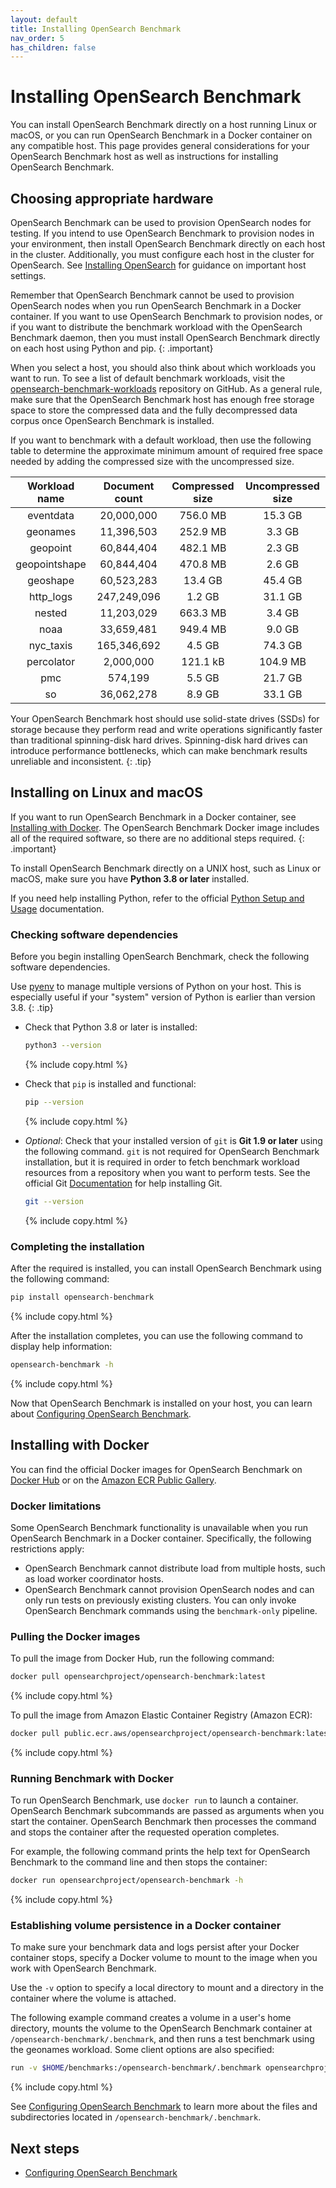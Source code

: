 ```yaml
---
layout: default
title: Installing OpenSearch Benchmark
nav_order: 5
has_children: false
---
```


# Installing OpenSearch Benchmark

You can install OpenSearch Benchmark directly on a host running Linux or macOS, or you can run OpenSearch Benchmark in a Docker container on any compatible host. This page provides general considerations for your OpenSearch Benchmark host as well as instructions for installing OpenSearch Benchmark.


## Choosing appropriate hardware

OpenSearch Benchmark can be used to provision OpenSearch nodes for testing. If you intend to use OpenSearch Benchmark to provision nodes in your environment, then install OpenSearch Benchmark directly on each host in the cluster. Additionally, you must configure each host in the cluster for OpenSearch. See [Installing OpenSearch]({{site.url}}{{site.baseurl}}/install-and-configure/install-opensearch/index/) for guidance on important host settings.

Remember that OpenSearch Benchmark cannot be used to provision OpenSearch nodes when you run OpenSearch Benchmark in a Docker container. If you want to use OpenSearch Benchmark to provision nodes, or if you want to distribute the benchmark workload with the OpenSearch Benchmark daemon, then you must install OpenSearch Benchmark directly on each host using Python and pip.
{: .important}

When you select a host, you should also think about which workloads you want to run. To see a list of default benchmark workloads, visit the [opensearch-benchmark-workloads](https://github.com/opensearch-project/opensearch-benchmark-workloads) repository on GitHub. As a general rule, make sure that the OpenSearch Benchmark host has enough free storage space to store the compressed data and the fully decompressed data corpus once OpenSearch Benchmark is installed.

If you want to benchmark with a default workload, then use the following table to determine the approximate minimum amount of required free space needed by adding the compressed size with the uncompressed size.

| Workload name | Document count | Compressed size | Uncompressed size |
| :----: | :----: | :----: | :----: |
| eventdata | 20,000,000 | 756.0 MB | 15.3 GB |
| geonames | 11,396,503 | 252.9 MB | 3.3 GB |
| geopoint | 60,844,404 | 482.1 MB | 2.3 GB |
| geopointshape | 60,844,404 | 470.8 MB | 2.6 GB |
| geoshape | 60,523,283 | 13.4 GB | 45.4 GB |
| http_logs | 247,249,096 | 1.2 GB | 31.1 GB |
| nested | 11,203,029 | 663.3 MB | 3.4 GB |
| noaa | 33,659,481 | 949.4 MB | 9.0 GB |
| nyc_taxis | 165,346,692 | 4.5 GB | 74.3 GB |
| percolator | 2,000,000 | 121.1 kB | 104.9 MB |
| pmc | 574,199 | 5.5 GB | 21.7 GB |
| so | 36,062,278 | 8.9 GB | 33.1 GB |

Your OpenSearch Benchmark host should use solid-state drives (SSDs) for storage because they perform read and write operations significantly faster than traditional spinning-disk hard drives. Spinning-disk hard drives can introduce performance bottlenecks, which can make benchmark results unreliable and inconsistent.
{: .tip}

## Installing on Linux and macOS

If you want to run OpenSearch Benchmark in a Docker container, see [Installing with Docker](#installing-with-docker). The OpenSearch Benchmark Docker image includes all of the required software, so there are no additional steps required.
{: .important}

To install OpenSearch Benchmark directly on a UNIX host, such as Linux or macOS, make sure you have **Python 3.8 or later** installed. 

If you need help installing Python, refer to the official [Python Setup and Usage](https://docs.python.org/3/using/index.html) documentation. 

### Checking software dependencies

Before you begin installing OpenSearch Benchmark, check the following software dependencies.

Use [pyenv](https://github.com/pyenv/pyenv) to manage multiple versions of Python on your host. This is especially useful if your "system" version of Python is earlier than version 3.8.
{: .tip}

- Check that Python 3.8 or later is installed:

  ```bash
  python3 --version
  ```
  {% include copy.html %}

- Check that `pip` is installed and functional:

  ```bash
  pip --version
  ```
  {% include copy.html %}

- _Optional_: Check that your installed version of `git` is **Git 1.9 or later** using the following command. `git` is not required for OpenSearch Benchmark installation, but it is required in order to fetch benchmark workload resources from a repository when you want to perform tests. See the official Git [Documentation](https://git-scm.com/doc) for help installing Git. 

  ```bash
  git --version
  ```
  {% include copy.html %}

### Completing the installation

After the required is installed, you can install OpenSearch Benchmark using the following command:

```bash
pip install opensearch-benchmark
```
{% include copy.html %}

After the installation completes, you can use the following command to display help information:

```bash
opensearch-benchmark -h
```
{% include copy.html %}


Now that OpenSearch Benchmark is installed on your host, you can learn about [Configuring OpenSearch Benchmark]({{site.url}}{{site.baseurl}}/benchmark/configuring-benchmark/).

## Installing with Docker

You can find the official Docker images for OpenSearch Benchmark on [Docker Hub](https://hub.docker.com/r/opensearchproject/opensearch-benchmark) or on the [Amazon ECR Public Gallery](https://gallery.ecr.aws/opensearchproject/opensearch-benchmark).


### Docker limitations

Some OpenSearch Benchmark functionality is unavailable when you run OpenSearch Benchmark in a Docker container. Specifically, the following restrictions apply:

- OpenSearch Benchmark cannot distribute load from multiple hosts, such as load worker coordinator hosts.
- OpenSearch Benchmark cannot provision OpenSearch nodes and can only run tests on previously existing clusters. You can only invoke OpenSearch Benchmark commands using the `benchmark-only` pipeline.

### Pulling the Docker images

To pull the image from Docker Hub, run the following command:

```bash
docker pull opensearchproject/opensearch-benchmark:latest
```
{% include copy.html %}

To pull the image from Amazon Elastic Container Registry (Amazon ECR):

```bash
docker pull public.ecr.aws/opensearchproject/opensearch-benchmark:latest
```
{% include copy.html %}

### Running Benchmark with Docker

To run OpenSearch Benchmark, use `docker run` to launch a container. OpenSearch Benchmark subcommands are passed as arguments when you start the container. OpenSearch Benchmark then processes the command and stops the container after the requested operation completes.

For example, the following command prints the help text for OpenSearch Benchmark to the command line and then stops the container:

```bash
docker run opensearchproject/opensearch-benchmark -h
```
{% include copy.html %}


### Establishing volume persistence in a Docker container

To make sure your benchmark data and logs persist after your Docker container stops, specify a Docker volume to mount to the image when you work with OpenSearch Benchmark.

Use the `-v` option to specify a local directory to mount and a directory in the container where the volume is attached.

The following example command creates a volume in a user's home directory, mounts the volume to the OpenSearch Benchmark container at `/opensearch-benchmark/.benchmark`, and then runs a test benchmark using the geonames workload. Some client options are also specified:

```bash
run -v $HOME/benchmarks:/opensearch-benchmark/.benchmark opensearchproject/opensearch-benchmark execute_test --target-hosts https://198.51.100.25:9200 --pipeline benchmark-only --workload geonames --client-options basic_auth_user:admin,basic_auth_password:admin,verify_certs:false --test-mode
```
{% include copy.html %}

See [Configuring OpenSearch Benchmark]({{site.url}}{{site.baseurl}}/benchmark/configuring-benchmark/) to learn more about the files and subdirectories located in `/opensearch-benchmark/.benchmark`.

## Next steps

- [Configuring OpenSearch Benchmark]({{site.url}}{{site.baseurl}}/benchmark/configuring-benchmark/)